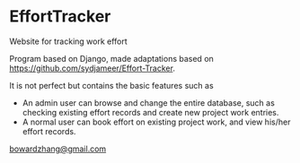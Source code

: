 # EffortTracker
Website for tracking work effort

Program based on Django, made adaptations based on https://github.com/sydjameer/Effort-Tracker.

It is not perfect but contains the basic features such as 
- An admin user can browse and change the entire database, such as checking existing effort records and create new project work entries.
- A normal user can book effort on existing project work, and view his/her effort records.

bowardzhang@gmail.com
